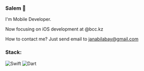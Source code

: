 ### Salem 👋

I'm Mobile Developer.

Now focusing on iOS development at @bcc.kz

How to contact me? Just send email to janabilabay@gmail.com

### Stack:
![Swift](https://img.shields.io/badge/swift-F54A2A?style=for-the-badge&logo=swift&logoColor=white) ![Dart](https://img.shields.io/badge/dart-%230175C2.svg?style=for-the-badge&logo=dart&logoColor=white)
